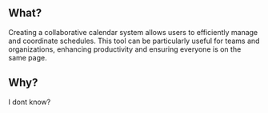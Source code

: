 ## What?
Creating a collaborative calendar system allows users to efficiently manage and coordinate schedules. This tool can be particularly useful for teams and organizations, enhancing productivity and ensuring everyone is on the same page.

## Why?
I dont know?



